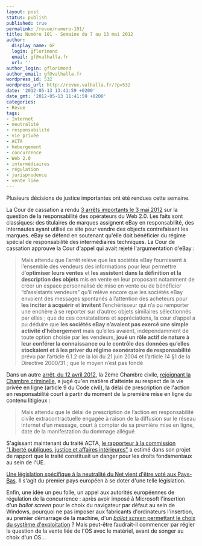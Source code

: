```yaml
---
layout: post
status: publish
published: true
permalink: /revue/numero-101/
title: Numéro 101 - Semaine du 7 au 13 mai 2012
author:
  display_name: GF
  login: gflorimond
  email: gf@valhalla.fr
  url: ''
author_login: gflorimond
author_email: gf@valhalla.fr
wordpress_id: 532
wordpress_url: http://revue.valhalla.fr/?p=532
date: '2012-05-13 13:41:59 +0200'
date_gmt: '2012-05-13 11:41:59 +0200'
categories:
- Revue
tags:
- Internet
- neutralité
- responsabilité
- vie privée
- ACTA
- hébergement
- concurrence
- Web 2.0
- intermédiaires
- régulation
- jurisprudence
- vente liée
---
```

Plusieurs décisions de justice importantes ont été rendues cette semaine.

<p>La Cour de cassation a rendu <a href="http://www.legalis.net/spip.php?page=jurisprudence-decision&amp;id_article=3398">3 arrêts importants le 3 mai 2012</a> sur la question de la responsabilité des opérateurs du Web 2.0. Les faits sont classiques: des titulaires de marques assignent eBay en responsabilité, des internautes ayant utilisé ce site pour vendre des objects contrefaisant les marques. eBay se défend en soutenant qu'elle doit bénéficier du régime spécial de responsabilité des intermédiaires techniques. La Cour de cassation approuve la Cour d'appel qui avait rejeté l'argumentation d'eBay :</p>
<blockquote><p>Mais attendu que l’arrêt relève que les sociétés eBay fournissent à l’ensemble des vendeurs des informations pour leur permettre d’<strong>optimiser leurs ventes</strong> et <strong>les assistent</strong> <strong>dans la définition et la description des objets</strong> mis en vente en leur proposant notamment de créer un espace personnalisé de mise en vente ou de bénéficier “d’assistants vendeurs” qu’il relève encore que les sociétés eBay envoient des messages spontanés à l’attention des acheteurs pour <strong>les inciter à acquérir</strong> et <strong>invitent</strong> l’enchérisseur qui n’a pu remporter une enchère à se reporter sur d’autres objets similaires sélectionnés par elles ; que de ces constatations et appréciations, la cour d’appel a pu déduire que <strong>les sociétés eBay n’avaient pas exercé une simple activité d’hébergement</strong> mais qu’elles avaient, indépendamment de toute option choisie par les vendeurs, <strong>joué un rôle actif de nature à leur conférer la connaissance ou le contrôle des données qu’elles stockaient et à les priver du régime exonératoire de responsabilité</strong> prévu par l’article 6.1.2 de la loi du 21 juin 2004 et l’article 14 §1 de la Directive 2000/31 ; que le moyen n’est pas fondé</p></blockquote>
<p>Dans un autre <a href="http://www.legalis.net/spip.php?page=jurisprudence-decision&amp;id_article=3405">arrêt, du 12 avril 2012</a>, la 2ème Chambre civile, <a href="http://www.legalis.net/spip.php?page=breves-article&amp;id_article=24">rejoignant la Chambre criminelle</a>, a jugé qu'en matière d'atteinte au respect de la vie privée en ligne (article 9 du Code civil), la délai de prescription de l'action en responsabilité court à partir du moment de la première mise en ligne du contenu litigieux :</p>
<blockquote><p>Mais attendu que le délai de prescription de l’action en responsabilité civile extracontractuelle engagée à raison de la diffusion sur le réseau internet d’un message, court à compter de sa première mise en ligne, date de la manifestation du dommage allégué</p></blockquote>
<p>S'agissant maintenant du traité ACTA, <a href="http://www.laquadrature.net/fr/le-rapporteur-en-charge-des-droits-fondamentaux-juge-lacta-contraire-aux-valeurs-democratiques">le rapporteur à la commission "Liberté publiques, justice et affaires intérieures"</a> a estimé dans son projet de rapport que le traité constituait un danger pour les droits fondamentaux au sein de l'UE.</p>
<p><a href="http://www.laquadrature.net/fr/neutralite-du-net-lue-et-la-france-doivent-suivre-lexemple-des-pays-bas">Une législation spécifique à la neutralité du Net vient d'être voté aux Pays-Bas</a>. Il s'agit du premier pays européen à se doter d'une telle législation.</p>
<p>Enfin, une idée un peu folle, un appel aux autorités européennes de régulation de la concurrence : après avoir imposé à Microsoft l'insertion d'un <em>ballot screen</em> pour le choix du navigateur par défaut au sein de Windows, pourquoi ne pas imposer aux fabricants d'ordinateurs l'insertion, au premier démarrage de la machine, d'un <a href="http://www.framablog.org/index.php/post/2012/05/09/os-choix-windows-mac-linux"><em>ballot screen</em> permettant le choix du système d'exploitation</a> ? Mais peut-être faudrait-il commencer par régler la question de la vente liée de l'OS avec le matériel, avant de songer au choix d'un OS...</p>
